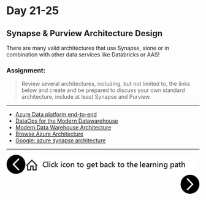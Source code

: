# Day 21-25
## Synapse & Purview Architecture Design

There are many valid architectures that use Synapse, alone or in combination with other data services like Databricks or AAS! 

### Assignment:
> Review several architectures, including, but not limited to, the links below and create and be prepared to discuss your own  standard architecture, include at least Synapse and Purview.

---
- [Azure Data platform end-to-end](https://docs.microsoft.com/en-us/azure/architecture/example-scenario/dataplate2e/data-platform-end-to-end)
- [DataOps for the Modern Datawarehouse](https://docs.microsoft.com/en-us/azure/architecture/example-scenario/data-warehouse/dataops-mdw)
- [Modern Data Warehouse Architecture](https://docs.microsoft.com/en-us/azure/architecture/solution-ideas/articles/modern-data-warehouse)
- [Browse Azure Architecture](https://docs.microsoft.com/en-us/azure/architecture/browse/?filter-products=synapse&products=azure-synapse-analytics)
- [Google: azure synapse architecture](https://www.google.com/search?q=azure%20synapse%20architecture)

---

[previous-link]: part3.md
[next-link]: part5.md
[home-link]:README.md
[<img src="assets/previous.png" width="50" height="50" rotate="180" style="float:left">][previous-link]
[<img src="assets/home_button.png" style="vertical-align:middle">][home-link]
[<img src="assets/next.png" width="50" height="50" style="float:right">][next-link]